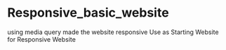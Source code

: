 # Responsive_basic_website
using media query made the website responsive
Use as Starting Website for Responsive Website
